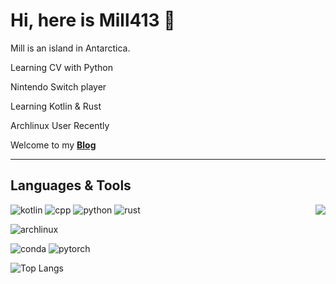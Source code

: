 # Hi, here is Mill413 👋

Mill is an island in Antarctica.

Learning CV with Python

Nintendo Switch player

Learning Kotlin & Rust

Archlinux User Recently

Welcome to my [**Blog**](http://mill413.github.io/)

----------------------

## Languages & Tools

<a href="https://github.com/anuraghazra/github-readme-stats"><img align="right" src="https://github-readme-stats.vercel.app/api/top-langs/?username=mill413&hide=HTML,css,php&layout=compact&show_icons=true"></a>

![kotlin](https://img.shields.io/badge/-Kotlin-purple?style=flat-square&logo=Kotlin&logoColor=fff)
![cpp](https://img.shields.io/badge/-C++-darkblue?style=flat-square&logo=C%2B%2B&logoColor=fff)
![python](https://img.shields.io/badge/-Python-yellow?style=flat-square&logo=Python&logoColor=fff)
![rust](https://img.shields.io/badge/-Rust-black?style=flat-square&logo=Rust&logoColor=fff)

![archlinux](https://img.shields.io/badge/-ArchLinux-blue?style=flat-square&logo=archlinux&logoColor=fff)

![conda](https://img.shields.io/badge/-Anaconda-green?style=flat-square&logo=Anaconda&logoColor=fff)
![pytorch](https://img.shields.io/badge/-PyTorch-orange?style=flat-square&logo=pytorch&logoColor=fff)


![Top Langs](https://github-readme-stats.vercel.app/api?theme=vue&include_all_commits=true&username=Mill413&show_icons=true&hide_border=true)

